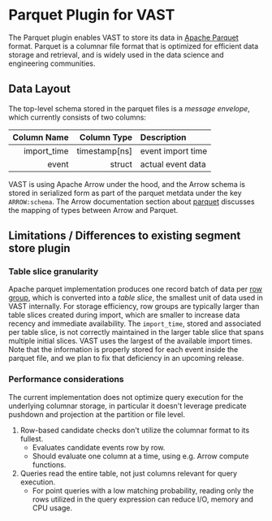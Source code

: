 # Parquet Plugin for VAST

The Parquet plugin enables VAST to store its data in
[Apache Parquet](https://parquet.apache.org/) format.
Parquet is a columnar file format that is optimized for efficient data storage
and retrieval, and is widely used in the data science and engineering
communities.

## Data Layout

The top-level schema stored in the parquet files is a _message envelope_, which
currently consists of two columns:

| Column Name   | Column Type   | Description       |
| ------------: | ------------: | :---------------- |
| import_time   | timestamp[ns] | event import time |
| event         | struct        | actual event data |

VAST is using Apache Arrow under the hood, and the Arrow schema is stored
in serialized form as part of the parquet metdata under the key `ARROW:schema`.
The Arrow documentation section about [parquet](https://arrow.apache.org/docs/dev/cpp/parquet.html)
discusses the mapping of types between Arrow and Parquet.

## Limitations / Differences to existing segment store plugin

### Table slice granularity

Apache parquet implementation produces one record batch of data per
[row group](https://parquet.apache.org/docs/concepts/), which is converted into
a _table slice_, the smallest unit of data used in VAST internally. For storage
efficiency, row groups are typically larger than table slices created during
import, which are smaller to increase data recency and immediate availability.
The `import_time`, stored and associated per table slice, is not correctly
maintained in the larger table slice that spans multiple initial slices.
VAST uses the largest of the available import times.
Note that the information is properly stored for each event inside the parquet
file, and we plan to fix that deficiency in an upcoming release.

### Performance considerations

The current implementation does not optimize query execution for the underlying
columnar storage, in particular it doesn't leverage predicate pushdown and
projection at the partition or file level.

1. Row-based candidate checks don't utilize the columnar format to its fullest.
   - Evaluates candidate events row by row.
   - Should evaluate one column at a time, using e.g. Arrow compute functions.
2. Queries read the entire table, not just columns relevant for query execution.
   - For point queries with a low matching probability, reading only the rows
     utilized in the query expression can reduce I/O, memory and CPU usage.
